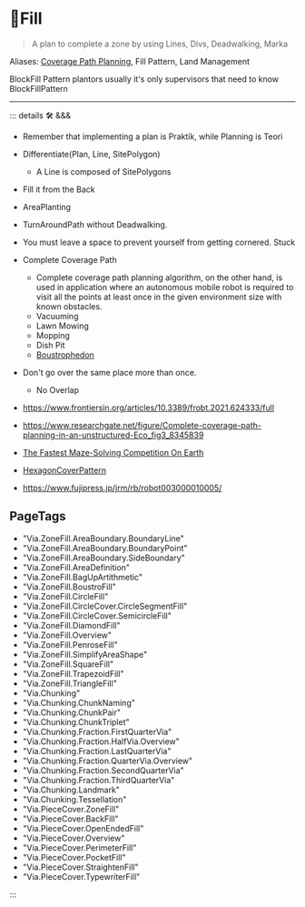 # 🔻<via>Fill</via>

> A plan to complete a zone by using Lines, Divs, Deadwalking, Marka

Aliases: [Coverage Path Planning](https://www.sciencedirect.com/science/article/abs/pii/S092188901300167X), Fill Pattern, Land Management

BlockFill Pattern plantors usually it's only supervisors that need to know BlockFillPattern

---

<!-- =================================================== -->
<!-- =================================================== -->
<!-- =================================================== -->
<!-- =================================================== -->
<!-- =================================================== -->
::: details 🛠 <dev>&&&</dev>

- Remember that implementing a plan is Praktik, while Planning is Teori
- Differentiate(Plan, Line, SitePolygon)
    - A Line is composed of SitePolygons
- Fill it from the Back
- AreaPlanting
- TurnAroundPath without Deadwalking.
- You must leave a space to prevent yourself from getting cornered. Stuck

- Complete Coverage Path
    - Complete coverage path planning algorithm, on the other hand, is used in application where an autonomous mobile robot is required to visit all the points at least once in the given environment size with known obstacles.
    - Vacuuming
    - Lawn Mowing
    - Mopping
    - Dish Pit
    - [Boustrophedon](https://en.wikipedia.org/wiki/Boustrophedon)

- Don't go over the same place more than once.
    - No Overlap

- <https://www.frontiersin.org/articles/10.3389/frobt.2021.624333/full>

- <https://www.researchgate.net/figure/Complete-coverage-path-planning-in-an-unstructured-Eco_fig3_8345839>

- [The Fastest Maze-Solving Competition On Earth](https://www.youtube.com/watch?v=ZMQbHMgK2rw&ab_channel=Veritasium)
- [HexagonCoverPattern](https://www.youtube.com/watch?v=BM9Qe4XjJ0k&ab_channel=VeRLab-LaboratoryofComputerVisionandRobotics)
- <https://www.fujipress.jp/jrm/rb/robot003000010005/>

<h2>PageTags</h2>

- "Via.ZoneFill.AreaBoundary.BoundaryLine"
- "Via.ZoneFill.AreaBoundary.BoundaryPoint"
- "Via.ZoneFill.AreaBoundary.SideBoundary"
- "Via.ZoneFill.AreaDefinition"
- "Via.ZoneFill.BagUpArtithmetic"
- "Via.ZoneFill.BoustroFill"
- "Via.ZoneFill.CircleFill"
- "Via.ZoneFill.CircleCover.CircleSegmentFill"
- "Via.ZoneFill.CircleCover.SemicircleFill"
- "Via.ZoneFill.DiamondFill"
- "Via.ZoneFill.Overview"
- "Via.ZoneFill.PenroseFill"
- "Via.ZoneFill.SimplifyAreaShape"
- "Via.ZoneFill.SquareFill"
- "Via.ZoneFill.TrapezoidFill"
- "Via.ZoneFill.TriangleFill"
- "Via.Chunking"
- "Via.Chunking.ChunkNaming"
- "Via.Chunking.ChunkPair"
- "Via.Chunking.ChunkTriplet"
- "Via.Chunking.Fraction.FirstQuarterVia"
- "Via.Chunking.Fraction.HalfVia.Overview"
- "Via.Chunking.Fraction.LastQuarterVia"
- "Via.Chunking.Fraction.QuarterVia.Overview"
- "Via.Chunking.Fraction.SecondQuarterVia"
- "Via.Chunking.Fraction.ThirdQuarterVia"
- "Via.Chunking.Landmark"
- "Via.Chunking.Tessellation"
- "Via.PieceCover.ZoneFill"
- "Via.PieceCover.BackFill"
- "Via.PieceCover.OpenEndedFill"
- "Via.PieceCover.Overview"
- "Via.PieceCover.PerimeterFill"
- "Via.PieceCover.PocketFill"
- "Via.PieceCover.StraightenFill"
- "Via.PieceCover.TypewriterFill"

:::